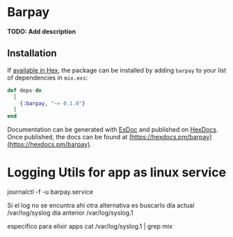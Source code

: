 # Barpay

**TODO: Add description**

## Installation

If [available in Hex](https://hex.pm/docs/publish), the package can be installed
by adding `barpay` to your list of dependencies in `mix.exs`:

```elixir
def deps do
  [
    {:barpay, "~> 0.1.0"}
  ]
end
```

Documentation can be generated with [ExDoc](https://github.com/elixir-lang/ex_doc)
and published on [HexDocs](https://hexdocs.pm). Once published, the docs can
be found at [https://hexdocs.pm/barpay](https://hexdocs.pm/barpay).

# Logging Utils for app as linux service

journalctl -f -u barpay.service

Si el log no se encuntra ahí otra alternativa es buscarlo
día actual /var/log/syslog
día anterior /var/log/syslog.1

especifico para elixir apps
cat /var/log/syslog.1 | grep mix
